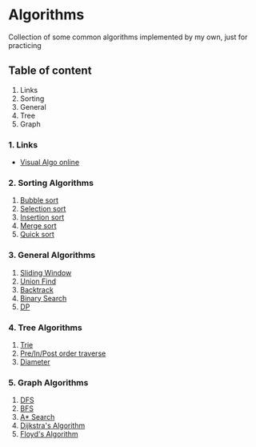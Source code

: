 # Algorithms
Collection of some common algorithms implemented by my own, just for practicing

## Table of content
1. Links
2. Sorting
3. General
4. Tree
5. Graph

### 1. Links
* [Visual Algo online](https://visualgo.net)

### 2. Sorting Algorithms
1. [Bubble sort](src/sort/bubble.py)
2. [Selection sort](src/sort/selection.py)
3. [Insertion sort](src/sort/insertion.py)
4. [Merge sort](src/sort/merge.py)
5. [Quick sort](src/sort/quick.py)

### 3. General Algorithms
1. [Sliding Window]()
2. [Union Find]()
3. [Backtrack]()
4. [Binary Search]()
5. [DP]()

### 4. Tree Algorithms
1. [Trie]()
2. [Pre/In/Post order traverse]()
3. [Diameter]()

### 5. Graph Algorithms
1. [DFS]()
2. [BFS]()
3. [A* Search]()
4. [Dijkstra's Algorithm]()
5. [Floyd's Algorithm]()
